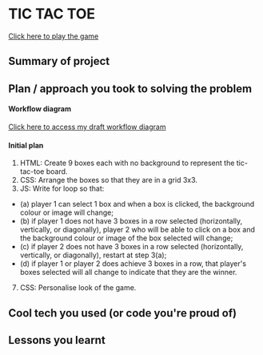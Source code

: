 # TIC TAC TOE
<a href="https://kduong888.github.io/tic-tac-toe/">Click here to play the game</a>
## Summary of project
## Plan / approach you took to solving the problem
#### Workflow diagram
<a href="https://lucid.app/lucidchart/dd978809-07c9-46cf-9348-ef2e0fe6c210/view?page=XlBbtYGhxJeP&invitationId=inv_326799b7-bbfd-4f88-b634-e5a16dff7d62#"> Click here to access my draft workflow diagram</a>
#### Initial plan
1. HTML: Create 9 boxes each with no background to represent the tic-tac-toe board.
2. CSS: Arrange the boxes so that they are in a grid 3x3.
3. JS: Write for loop so that: 
- (a) player 1 can select 1 box and when a box is clicked, the background colour or image will change; 
- (b) if player 1 does not have 3 boxes in a row selected (horizontally, vertically, or diagonally), player 2 who will be able to click on a box and the background colour or image of the box selected will change;
- (c) if player 2 does not have 3 boxes in a row selected (horizontally, vertically, or diagonally), restart at step 3(a);
- (d) if player 1 or player 2 does achieve 3 boxes in a row, that player's boxes selected will all change to indicate that they are the winner.
7. CSS: Personalise look of the game.
## Cool tech you used (or code you're proud of)
## Lessons you learnt
